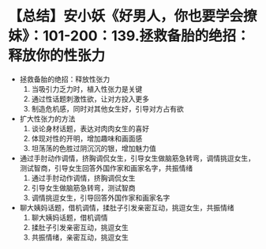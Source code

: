 # 【总结】安小妖《好男人，你也要学会撩妹》：101-200：139.拯救备胎的绝招：释放你的性张力

-   拯救备胎的绝招：释放性张力
    1.  当吸引力乏力时，植入性张力是关键
    2.  通过性话题刺激性欲，让对方投入更多
    3.  制造危机感，同时对其他女生好，引导对方占有欲
-   扩大性张力的方法
    1.  谈论身材话题，表达对肉肉女生的喜好
    2.  体现对性的开明，增加趣味和画面感
    3.  坦荡荡的色胜过阴沉沉的银，增加魅力值
-   通过手肘动作调情，挤胸调侃女生，引导女生做脑筋急转弯，调情挑逗女生，测试智商，引导女生回答外国作家和画家名字，共振情绪
    1.  通过手肘动作调情，挤胸调侃女生
    2.  引导女生做脑筋急转弯，测试智商
    3.  调情挑逗女生，引导回答外国作家和画家名字
-   聊大姨妈话题，借机调情，揉肚子引发亲密互动，挑逗女生，共振情绪
    1.  聊大姨妈话题，借机调情
    2.  揉肚子引发亲密互动，挑逗女生
    3.  共振情绪，亲密互动，挑逗女生